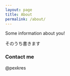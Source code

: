 ```yaml
---
layout: page
title: About
permalink: /about/
---
```


Some information about you!

そのうち書きます

### Contact me

@pexkres
